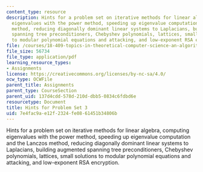 ```yaml
---
content_type: resource
description: Hints for a problem set on iterative methods for linear algebra, computing
  eigenvalues with the power method, speeding up eigenvalue computation and the Lanczos
  method, reducing diagonally dominant linear systems to Laplacians, building augmented
  spanning tree preconditioners, Chebyshev polynomials, lattices, small solutions
  to modular polynomial equations and attacking, and low-exponent RSA encryption.
file: /courses/18-409-topics-in-theoretical-computer-science-an-algorithmists-toolkit-fall-2009/7e4fac9ae12f2324fe0861451b34806b_MIT18_409F09_assn3_hints.pdf
file_size: 56734
file_type: application/pdf
learning_resource_types:
- Assignments
license: https://creativecommons.org/licenses/by-nc-sa/4.0/
ocw_type: OCWFile
parent_title: Assignments
parent_type: CourseSection
parent_uid: 137d4cdd-578d-210d-dbb5-0834c6fdbd6e
resourcetype: Document
title: Hints for Problem Set 3
uid: 7e4fac9a-e12f-2324-fe08-61451b34806b
---
```

Hints for a problem set on iterative methods for linear algebra, computing eigenvalues with the power method, speeding up eigenvalue computation and the Lanczos method, reducing diagonally dominant linear systems to Laplacians, building augmented spanning tree preconditioners, Chebyshev polynomials, lattices, small solutions to modular polynomial equations and attacking, and low-exponent RSA encryption.